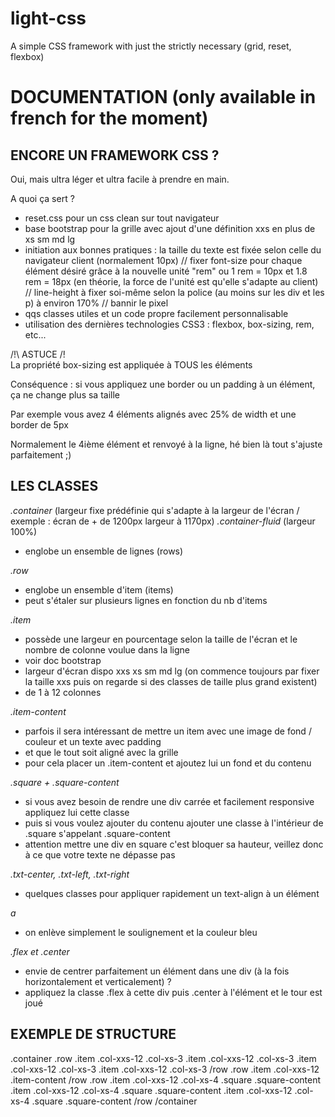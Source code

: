 # light-css
A simple CSS framework with just the strictly necessary (grid, reset, flexbox)


**DOCUMENTATION (only available in french for the moment)**
====================


**ENCORE UN FRAMEWORK CSS ?**
---------------------

Oui, mais ultra léger et ultra facile à prendre en main.

A quoi ça sert ?

-   reset.css pour un css clean sur tout navigateur
-   base bootstrap pour la grille avec ajout d'une définition xxs en plus de xs sm md lg
-   initiation aux bonnes pratiques : la taille du texte est fixée selon celle du navigateur client (normalement 10px) //
    fixer font-size pour chaque élément désiré grâce à la nouvelle unité "rem" ou 1 rem = 10px et 1.8 rem = 18px (en théorie, la force de l'unité est qu'elle s'adapte au client)
    // line-height à fixer soi-même selon la police (au moins sur les div et les p) à environ 170%
    // bannir le pixel
-   qqs classes utiles et un code propre facilement personnalisable
-   utilisation des dernières technologies CSS3 : flexbox, box-sizing, rem, etc...

/!\ ASTUCE /!\
La propriété box-sizing est appliquée à TOUS les éléments

Conséquence : si vous appliquez une border ou un padding à un élément, ça ne change plus sa taille

Par exemple vous avez 4 éléments alignés avec 25% de width et une border de 5px

Normalement le 4ième élément et renvoyé à la ligne, hé bien là tout s'ajuste parfaitement ;)

**LES CLASSES**
---------------------

*.container* (largeur fixe prédéfinie qui s'adapte à la largeur de l'écran / exemple : écran de + de 1200px largeur à 1170px)
*.container-fluid* (largeur 100%)

-   englobe un ensemble de lignes (rows)

*.row*

-   englobe un ensemble d'item (items)
-   peut s'étaler sur plusieurs lignes en fonction du nb d'items

*.item*

-   possède une largeur en pourcentage selon la taille de l'écran et le nombre de colonne voulue dans la ligne
-   voir doc bootstrap
-   largeur d'écran dispo xxs xs sm md lg (on commence toujours par fixer la taille xxs puis on regarde si des classes de taille plus grand existent)
-   de 1 à 12 colonnes

*.item-content*

-   parfois il sera intéressant de mettre un item avec une image de fond / couleur et un texte avec padding
-   et que le tout soit aligné avec la grille
-   pour cela placer un .item-content et ajoutez lui un fond et du contenu

*.square + .square-content*

-   si vous avez besoin de rendre une div carrée et facilement responsive appliquez lui cette classe
-   puis si vous voulez ajouter du contenu ajouter une classe à l'intérieur de .square s'appelant .square-content
-   attention mettre une div en square c'est bloquer sa hauteur, veillez donc à ce que votre texte ne dépasse pas

*.txt-center, .txt-left, .txt-right*

-   quelques classes pour appliquer rapidement un text-align à un élément

*a*

-   on enlève simplement le soulignement et la couleur bleu

*.flex et .center*

-   envie de centrer parfaitement un élément dans une div (à la fois horizontalement et verticalement) ?
-   appliquez la classe .flex à cette div puis .center à l'élément et le tour est joué

**EXEMPLE DE STRUCTURE**
---------------------

.container
    .row
        .item .col-xxs-12 .col-xs-3
        .item .col-xxs-12 .col-xs-3
        .item .col-xxs-12 .col-xs-3
        .item .col-xxs-12 .col-xs-3
    /row
    .row
        .item .col-xxs-12
            .item-content
    /row
    .row
        .item .col-xxs-12 .col-xs-4
            .square
                .square-content
        .item .col-xxs-12 .col-xs-4
                    .square
                        .square-content
        .item .col-xxs-12 .col-xs-4
                    .square
                        .square-content
    /row
/container